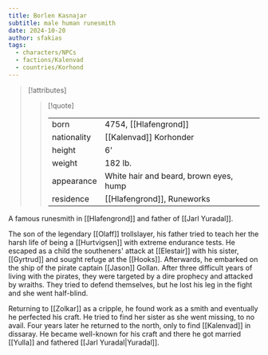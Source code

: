 ```yaml
---
title: Borlen Kasnajar
subtitle: male human runesmith
date: 2024-10-20
author: sfakias
tags:
  - characters/NPCs
  - factions/Kalenvad
  - countries/Korhond
---
```

> [!attributes]
> 
> > [!quote]
> >
> > | | |
> > | --- | --- |
> > | born | 4754, [[Hlafengrond]] |
> > | nationality | [[Kalenvad]] Korhonder |
> > | height | 6' |
> > | weight | 182 lb. |
> > | appearance | White hair and beard, brown eyes, hump |
> > | residence | [[Hlafengrond]], Runeworks |

A famous runesmith in [[Hlafengrond]] and father of [[Jarl Yuradal]].

The son of the legendary [[Olaff]] trollslayer, his father tried to teach her the harsh life of being a [[Hurtvigsen]] with extreme endurance tests. He escaped as a child the southeners' attack at [[Elestair]] with his sister, [[Gyrtrud]] and sought refuge at the [[Hooks]]. Afterwards, he embarked on the ship of the pirate captain [[Jason]] Gollan. After three difficult years of living with the pirates, they were targeted by a dire prophecy and attacked by wraiths. They tried to defend themselves, but he lost his leg in the fight and she went half-blind.

Returning to [[Zolkar]] as a cripple, he found work as a smith and eventually he perfected his craft. He tried to find her sister as she went missing, to no avail. Four years later he returned to the north, only to find [[Kalenvad]] in dissaray. He became well-known for his craft and there he got married [[Yulla]] and fathered [[Jarl Yuradal|Yuradal]].